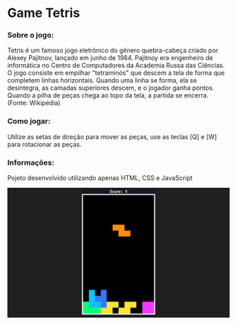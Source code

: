 # Game Tetris

<h3>Sobre o jogo:</h3>

<p>Tetris é um famoso jogo eletrônico do gênero quebra-cabeça criado por Alexey Pajitnov, lançado em junho de 1984. Pajitnoy era engenheiro de informática no Centro de Computadores da Academia Russa das Ciências. O jogo consiste em empilhar "tetraminós" que descem a tela de forma que completem linhas horizontais. Quando uma linha se forma, ela se desintegra, as camadas superiores descem, e o jogador ganha pontos. Quando a pilha de peças chega ao topo da tela, a partida se encerra. (Fonte: Wikipédia)</p>

<h3>Como jogar:</h3>
<p>Utilize as setas de direção para mover as peças, use as teclas [Q] e [W] para rotacionar as peças.</p>

<h3>Informações:</h3>
<p>Pojeto desenvolvido utilizando apenas HTML, CSS e JavaScript</p>

<img src="screenshot.png"/>
